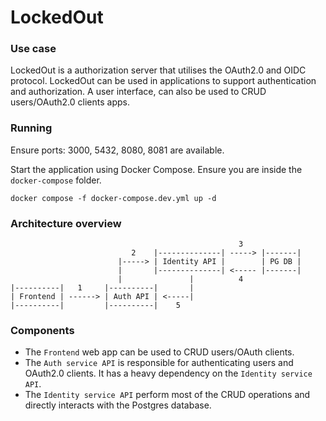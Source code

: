 # LockedOut


### Use case

LockedOut is a authorization server that utilises the OAuth2.0 and OIDC protocol. LockedOut can be used in applications to support authentication and authorization. A user interface, can also be used to CRUD users/OAuth2.0 clients apps.

### Running

Ensure ports: 3000, 5432, 8080, 8081 are available.

Start the application using Docker Compose. Ensure you are inside the `docker-compose` folder.

```
docker compose -f docker-compose.dev.yml up -d
```

### Architecture overview

```
                                                   3
                           2    |--------------| -----> |-------|
                        |-----> | Identity API |        | PG DB |
                        |       |--------------| <----- |-------|
                        |               |          4
|----------|   1     |----------|       |
| Frontend | ------> | Auth API | <-----|
|----------|         |----------|    5
```

### Components

- The `Frontend` web app can be used to CRUD users/OAuth clients.
- The `Auth service API` is responsible for authenticating users and OAuth2.0 clients. It has a heavy dependency on the `Identity service API`.
- The `Identity service API` perform most of the CRUD operations and directly interacts with the Postgres database.